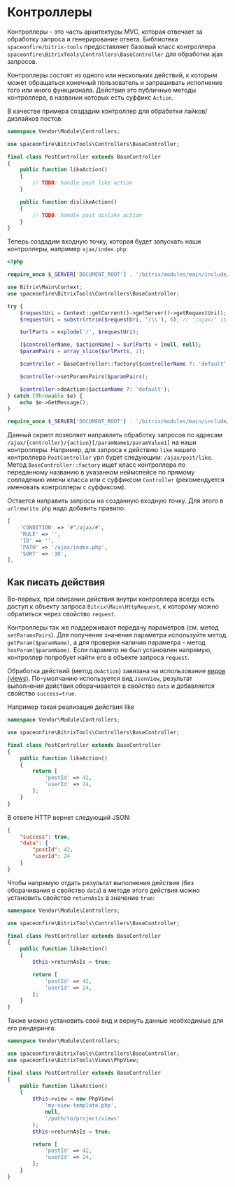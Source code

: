 # Контроллеры

Контроллеры - это часть архитектуры MVC, которая отвечает за обработку запроса и генерирование ответа.
Библиотека `spaceonfire/bitrix-tools` предоставляет базовый класс контроллера `spaceonfire\BitrixTools\Controllers\BaseController`
для обработки ajax запросов.

Контроллеры состоят из одного или нескольких действий, к которым может обращаться конечный пользователь и
запрашивать исполнение того или иного функционала. Действия это публичные методы контроллера,
в названии которых есть суффикс `Action`.

В качестве примера создадим контроллер для обработки лайков/дизлайков постов:

```php
namespace Vendor\Module\Controllers;

use spaceonfire\BitrixTools\Controllers\BaseController;

final class PostController extends BaseController
{
    public function likeAction()
    {
        // TODO: handle post like action
    }

    public function dislikeAction()
    {
        // TODO: handle post dislike action
    }
}
```

Теперь создадим входную точку, которая будет запускать наши контроллеры, например `ajax/index.php`:

```php
<?php

require_once $_SERVER['DOCUMENT_ROOT'] . '/bitrix/modules/main/include/prolog_before.php';

use Bitrix\Main\Context;
use spaceonfire\BitrixTools\Controllers\BaseController;

try {
    $requestUri = Context::getCurrent()->getServer()->getRequestUri();
    $requestUri = substr(rtrim($requestUri, '/\\'), 6); // '/ajax/' is 6 symbols long

    $urlParts = explode('/', $requestUri);

    [$controllerName, $actionName] = $urlParts + [null, null];
    $paramPairs = array_slice($urlParts, 2);

    $controller = BaseController::factory($controllerName ?: 'default', 'Vendor\Module\Controllers');

    $controller->setParamsPairs($paramPairs);

    $controller->doAction($actionName ?: 'default');
} catch (Throwable $e) {
    echo $e->GetMessage();
}

require_once $_SERVER['DOCUMENT_ROOT'] . '/bitrix/modules/main/include/epilog_after.php';
```

Данный скрипт позволяет направлять обработку запросов по адресам `/ajax/{controller}/{action}[/paramName1/paramValue1]`
на наши контроллеры. Например, для запроса к действию `like` нашего контроллера `PostController` урл будет следующим:
`/ajax/post/like`. Метод `BaseController::factory` ищет класс контроллера по переданному названию в указанном неймспейсе
по прямому совпадению имени класса или с суффиксом `Controller` (рекомендуется именовать контроллеры с суффиксом).

Остается направить запросы на созданную входную точку. Для этого в `urlrewrite.php` надо добавить правило:

```php
[
    'CONDITION' => '#^/ajax/#',
    'RULE' => '',
    'ID' => '',
    'PATH' => '/ajax/index.php',
    'SORT' => '30',
],
```

## Как писать действия

Во-первых, при описании действия внутри контроллера всегда есть доступ к объекту запроса `Bitrix\Main\HttpRequest`,
к которому можно обратиться через свойство `request`.

Контроллеры так же поддерживают передачу параметров (см. метод `setParamsPairs`). Для получение значения параметра
используйте метод `getParam($paramName)`, а для проверки наличия параметра - метод `hasParam($paramName)`.
Если параметр не был установлен напрямую, контроллер попробует найти его в объекте запроса `request`.

Обработка действий (метод `doAction`) завязана на использование [видов (views)][link-docs-views].
По-умолчанию используется вид `JsonView`, результат выполнения действия оборачивается в свойство `data`
и добавляется свойство `success=true`.

Например такая реализация действия like

```php
namespace Vendor\Module\Controllers;

use spaceonfire\BitrixTools\Controllers\BaseController;

final class PostController extends BaseController
{
    public function likeAction()
    {
        return [
            'postId' => 42,
            'userId' => 24,
        ];
    }
}
```

В ответе HTTP вернет следующий JSON:

```json
{
    "success": true,
    "data": {
        "postId": 42,
        "userId": 24
    }
}
```

Чтобы напрямую отдать результат выполнения действия (без оборачивания в свойство `data`) в методе этого действия можно
установить свойство `returnAsIs` в значение `true`:

```php
namespace Vendor\Module\Controllers;

use spaceonfire\BitrixTools\Controllers\BaseController;

final class PostController extends BaseController
{
    public function likeAction()
    {
        $this->returnAsIs = true;

        return [
            'postId' => 42,
            'userId' => 24,
        ];
    }
}
```

Также можно установить свой вид и вернуть данные необходимые для его рендеринга:

```php
namespace Vendor\Module\Controllers;

use spaceonfire\BitrixTools\Controllers\BaseController;
use spaceonfire\BitrixTools\Views\PhpView;

final class PostController extends BaseController
{
    public function likeAction()
    {
        $this->view = new PhpView(
            'my-view-template.php',
            null,
            '/path/to/project/views'
        );
        $this->returnAsIs = true;

        return [
            'postId' => 42,
            'userId' => 24,
        ];
    }
}
```

[link-docs-views]: ./05-views.md
